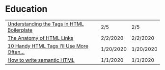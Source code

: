 # Education

|  |  |  |
| :--- | :--- | :--- |
| [Understanding the Tags in HTML Boilerplate](https://medium.com/better-programming/understanding-the-tags-in-html-boilerplate-38d1ae2805f7) | 2/5 | 2/5 |
| [The Anatomy of HTML Links](https://medium.com/better-programming/a-primer-on-html-links-af632c4857e0) | 2/2/2020 | 2/2/2020 |
| [10 Handy HTML Tags I’ll Use More Often…](https://medium.com/better-programming/10-handy-html-tags-ill-use-more-often-914a97efc3fb) | 1/20/2020 | 1/20/2020 |
| [How to write semantic HTML](https://medium.com/@RozenMD/how-to-write-semantic-html-30ddefd86159) | 1/1/2020 | 1/1/2020 |

